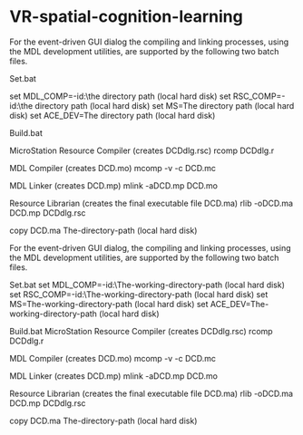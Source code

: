 # VR-spatial-cognition-learning
For the  event-driven GUI dialog the compiling and linking processes, using the MDL development utilities, are supported by the following two batch files.

 Set.bat
 
 set MDL_COMP=-id:\the directory path (local hard disk)
 set RSC_COMP=-id:\the directory path (local hard disk)
 set MS=The directory path (local hard disk)
 set ACE_DEV=The directory path (local hard disk)

 Build.bat
 
 MicroStation Resource Compiler (creates DCDdlg.rsc)
 rcomp DCDdlg.r

 MDL Compiler (creates DCD.mo)
 mcomp -v -c DCD.mc

 MDL Linker (creates DCD.mp)
 mlink -aDCD.mp DCD.mo

 Resource Librarian (creates the final executable file DCD.ma)
 rlib -oDCD.ma DCD.mp DCDdlg.rsc

 copy DCD.ma The-directory-path (local hard disk)

 
For the event-driven GUI dialog, the compiling and linking processes, using the MDL development utilities, are supported by the following two batch files.

Set.bat 
set MDL_COMP=-id:\The-working-directory-path (local hard disk) 
set RSC_COMP=-id:\The-working-directory-path (local hard disk) 
set MS=The-working-directory-path (local hard disk) 
set ACE_DEV=The-working-directory-path (local hard disk)

Build.bat 
MicroStation Resource Compiler (creates DCDdlg.rsc) 
rcomp DCDdlg.r

MDL Compiler (creates DCD.mo) 
mcomp -v -c DCD.mc

MDL Linker (creates DCD.mp) 
mlink -aDCD.mp DCD.mo

Resource Librarian (creates the final executable file DCD.ma) 
rlib -oDCD.ma DCD.mp DCDdlg.rsc

copy DCD.ma The-directory-path (local hard disk)

